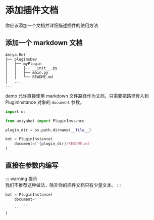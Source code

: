 # 添加插件文档

你应该添加一个文档并详细描述插件的使用方法

## 添加一个 markdown 文档

```text {6}
Amiya-Bot
├── pluginsDev
│   ├── myPlugin
│   │   ├── __init__.py
│   │   ├── main.py
│   │   └── README.md
│   ...
...
```

demo 允许直接使用 markdown 文件路径作为文档，只需要把路径传入到 PluginInstance 对象的 `document` 参数。

```python
import os

from amiyabot import PluginInstance

plugin_dir = os.path.dirname(__file__)

bot = PluginInstance(
    document=f'{plugin_dir}/README.md'
)
```

## 直接在参数内编写

::: warning 提示<br>
我们不推荐这种做法，除非你的插件文档只有少量文本。
:::

```python
bot = PluginInstance(
    document='''
        ...
    '''
)
```
